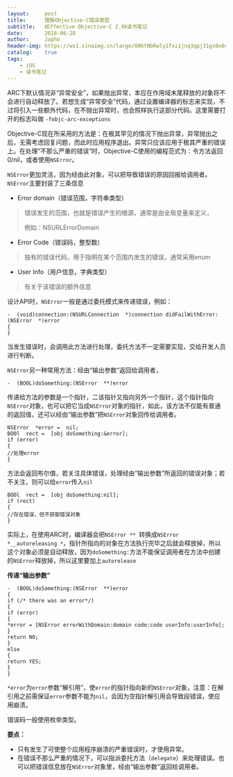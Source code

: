 ```yaml
---
layout:     post
title:      理解Objective-C错误类型
subtitle:   《Effective Objective-C 2.0》读书笔记
date:       2018-06-28
author:     Japho
header-img: https://ws1.sinaimg.cn/large/006tNbRwly1fxi1jnq3qpj31gs0o6q5n.jpg
catalog:    true
tags:
    - iOS
    - 读书笔记
---
```


ARC下默认情况非“异常安全”，如果抛出异常，本应在作用域末尾释放的对象将不会进行自动释放了。若想生成“异常安全”代码，通过设置编译器的标志来实现，不过将引入一些额外代码，在不抛出异常时，也会照样执行这部分代码。这里需要打开的标志叫做  `-fobjc-arc-exceptions`

Objective-C现在所采用的方法是：在极其罕见的情况下抛出异常，异常抛出之后，无需考虑回复问题，而此时应用程序退出。异常只应该应用于极其严重的错误上。在处理“不那么严重的错误”时，Objective-C使用的编程范式为：令方法返回0/nil，或者使用`NSError`。

`NSError`更加灵活，因为经由此对象，可以把导致错误的原因回报给调用者。`NSError`主要封装了三条信息

- Error domain（错误范围，字符串类型）

>错误发生的范围，也就是错误产生的根源，通常是由全局变量来定义，
>
>例如：NSURLErrorDomain

- Error  Code（错误码，整型数）

>独有的错误代码，用于指明在某个范围内发生的错误，通常采用enum

- User Info（用户信息，字典类型）

>有关于该错误的额外信息

设计API时，`NSError`一般是通过委托模式来传递错误，例如：

```
-  (void)connection:(NSURLConnection  *)connection didFailWithError:(NSError  *)error
{
}
```

当发生错误时，会调用此方法进行处理，委托方法不一定需要实现，交给开发人员进行判断。

`NSError`另一种常用方法：经由“输出参数”返回给调用者，

```
-  (BOOL)doSomething:(NSError  **)error
```

传递给方法的参数是一个指针，二该指针又指向另外一个指针，这个指针指向`NSError`对象，也可以把它当成`NSError`对象的指针，如此，该方法不仅能有普通的返回值，还可以经由“输出参数”把`NSError`对象回传给调用者。

```
NSError  *error =  nil;
BOOl  rect =  [obj doSomething:&error];
if (error) 
{
//处理error
}
```

方法会返回布尔值，若关注具体错误，处理经由“输出参数”所返回的错误对象；若不关注，则可以给`error`传入`nil`

```
BOOl  rect =  [obj doSomething:nil];
if (rect)
{
//存在错误，但不获取错误对象
}
```

实际上，在使用ARC时，编译器会把`NSError ** `转换成`NSError *__autoreleasing *`，指针所指向的对象在方法执行完毕之后就会释放掉，所以这个对象必须是自动释放，因为`doSomething:`方法不能保证调用者在方法中创建的`NSError`释放掉，所以这里要加上`autorelease`

**传递“输出参数”**

```
-  (BOOL)doSomething:(NSError  **)error
{
if (/* there was an error*/)
{
if (error)
{
*error = [NSError errorWithDomain:domain code:code userInfo:userInfo];
}
return NO;
}
else
{
return YES;
}
}
```

`*error`为`error`参数“解引用”，使`error`的指针指向新的`NSError`对象，注意：在解引用之前需保证`error`参数不能为`nil`，会因为空指针解引用会导致段错误，使应用崩溃。

错误码一般使用枚举类型。

**要点：**

- 只有发生了可使整个应用程序崩溃的严重错误时，才使用异常。
- 在错误不那么严重的情况下，可以指派委托方法（`delegate`）来处理错误。也可以把错误信息放在`NSError`对象里，经由“输出参数”返回给调用者。












